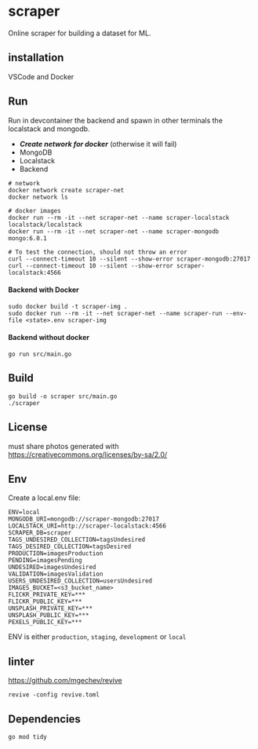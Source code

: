 # scraper

Online scraper for building a dataset for ML.

## installation

VSCode and Docker

## Run

Run in devcontainer the backend and spawn in other terminals the localstack and mongodb.

- ***Create network for docker*** (otherwise it will fail)
- MongoDB
- Localstack
- Backend

```shell
# network
docker network create scraper-net
docker network ls

# docker images
docker run --rm -it --net scraper-net --name scraper-localstack localstack/localstack
docker run --rm -it --net scraper-net --name scraper-mongodb mongo:6.0.1

# To test the connection, should not throw an error
curl --connect-timeout 10 --silent --show-error scraper-mongodb:27017
curl --connect-timeout 10 --silent --show-error scraper-localstack:4566
```

#### Backend with Docker
```shell
sudo docker build -t scraper-img .
sudo docker run --rm -it --net scraper-net --name scraper-run --env-file <state>.env scraper-img
```

#### Backend without docker
    go run src/main.go

## Build

    go build -o scraper src/main.go
    ./scraper

## License

must share photos generated with https://creativecommons.org/licenses/by-sa/2.0/

## Env

Create a local.env file:

    ENV=local
    MONGODB_URI=mongodb://scraper-mongodb:27017
    LOCALSTACK_URI=http://scraper-localstack:4566
    SCRAPER_DB=scraper
    TAGS_UNDESIRED_COLLECTION=tagsUndesired
    TAGS_DESIRED_COLLECTION=tagsDesired
    PRODUCTION=imagesProduction
    PENDING=imagesPending
    UNDESIRED=imagesUndesired
    VALIDATION=imagesValidation
    USERS_UNDESIRED_COLLECTION=usersUndesired
    IMAGES_BUCKET=<s3_bucket_name>
    FLICKR_PRIVATE_KEY=***
    FLICKR_PUBLIC_KEY=***
    UNSPLASH_PRIVATE_KEY=***
    UNSPLASH_PUBLIC_KEY=***
    PEXELS_PUBLIC_KEY=***

ENV is either `production`, `staging`, `development` or `local`

## linter

https://github.com/mgechev/revive

    revive -config revive.toml

## Dependencies

    go mod tidy

